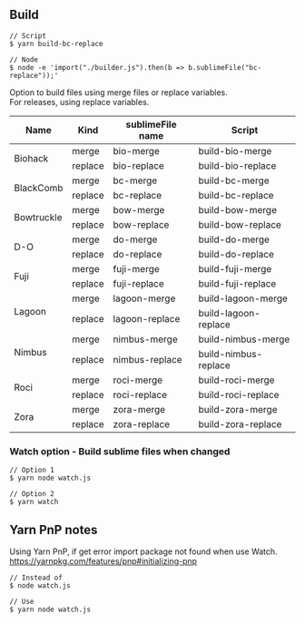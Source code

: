 ## Build

```
// Script
$ yarn build-bc-replace

// Node
$ node -e 'import("./builder.js").then(b => b.sublimeFile("bc-replace"));'
```

Option to build files using merge files or replace variables.  
For releases, using replace variables.
<table class="tg">
<thead>
  <tr>
    <th class="tg-0lax">Name</th>
    <th class="tg-0lax">Kind</th>
    <th class="tg-0lax">sublimeFile name</th>
    <th class="tg-0lax">Script</th>
  </tr>
</thead>
<tbody>
  <tr>
    <td class="tg-0lax" rowspan="2">Biohack</td>
    <td class="tg-0lax">merge</td>
    <td class="tg-0lax">bio-merge</td>
    <td class="tg-0lax">build-bio-merge</td>
  </tr>
  <tr>
    <td class="tg-0lax">replace</td>
    <td class="tg-0lax">bio-replace</td>
    <td class="tg-0lax">build-bio-replace</td>
  </tr>
  <tr>
    <td class="tg-0lax" rowspan="2">BlackComb</td>
    <td class="tg-0lax">merge</td>
    <td class="tg-0lax">bc-merge</td>
    <td class="tg-0lax">build-bc-merge</td>
  </tr>
  <tr>
    <td class="tg-0lax">replace</td>
    <td class="tg-0lax">bc-replace</td>
    <td class="tg-0lax">build-bc-replace</td>
  </tr>
  <tr>
    <td class="tg-0lax" rowspan="2">Bowtruckle</td>
    <td class="tg-0lax">merge</td>
    <td class="tg-0lax">bow-merge</td>
    <td class="tg-0lax">build-bow-merge</td>
  </tr>
  <tr>
    <td class="tg-0lax">replace</td>
    <td class="tg-0lax">bow-replace</td>
    <td class="tg-0lax">build-bow-replace</td>
  </tr>
  <tr>
    <td class="tg-0lax" rowspan="2">D-O</td>
    <td class="tg-0lax">merge</td>
    <td class="tg-0lax">do-merge</td>
    <td class="tg-0lax">build-do-merge</td>
  </tr>
  <tr>
    <td class="tg-0lax">replace</td>
    <td class="tg-0lax">do-replace</td>
    <td class="tg-0lax">build-do-replace</td>
  </tr>
  <tr>
    <td class="tg-0lax" rowspan="2">Fuji</td>
    <td class="tg-0lax">merge</td>
    <td class="tg-0lax">fuji-merge</td>
    <td class="tg-0lax">build-fuji-merge</td>
  </tr>
  <tr>
    <td class="tg-0lax">replace</td>
    <td class="tg-0lax">fuji-replace</td>
    <td class="tg-0lax">build-fuji-replace</td>
  </tr>
  <tr>
    <td class="tg-0lax" rowspan="2">Lagoon</td>
    <td class="tg-0lax">merge</td>
    <td class="tg-0lax">lagoon-merge</td>
    <td class="tg-0lax">build-lagoon-merge</td>
  </tr>
  <tr>
    <td class="tg-0lax">replace</td>
    <td class="tg-0lax">lagoon-replace</td>
    <td class="tg-0lax">build-lagoon-replace</td>
  </tr>
  <tr>
    <td class="tg-0lax" rowspan="2">Nimbus</td>
    <td class="tg-0lax">merge</td>
    <td class="tg-0lax">nimbus-merge</td>
    <td class="tg-0lax">build-nimbus-merge</td>
  </tr>
  <tr>
    <td class="tg-0lax">replace</td>
    <td class="tg-0lax">nimbus-replace</td>
    <td class="tg-0lax">build-nimbus-replace</td>
  </tr>
  <tr>
    <td class="tg-0lax" rowspan="2">Roci</td>
    <td class="tg-0lax">merge</td>
    <td class="tg-0lax">roci-merge</td>
    <td class="tg-0lax">build-roci-merge</td>
  </tr>
  <tr>
    <td class="tg-0lax">replace</td>
    <td class="tg-0lax">roci-replace</td>
    <td class="tg-0lax">build-roci-replace</td>
  </tr>
  <tr>
    <td class="tg-0lax" rowspan="2">Zora</td>
    <td class="tg-0lax">merge</td>
    <td class="tg-0lax">zora-merge</td>
    <td class="tg-0lax">build-zora-merge</td>
  </tr>
  <tr>
    <td class="tg-0lax">replace</td>
    <td class="tg-0lax">zora-replace</td>
    <td class="tg-0lax">build-zora-replace</td>
  </tr>
</tbody>
</table>

### Watch option - Build sublime files when changed

```
// Option 1
$ yarn node watch.js

// Option 2
$ yarn watch
```

## Yarn PnP notes

Using Yarn PnP, if get error import package not found when use Watch.  
https://yarnpkg.com/features/pnp#initializing-pnp
```
// Instead of
$ node watch.js

// Use
$ yarn node watch.js
```
